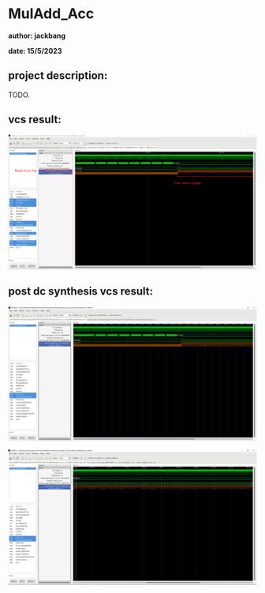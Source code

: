 # MulAdd_Acc

**author: jackbang**

**date: 15/5/2023**

## project description:

TODO.

## vcs result:

![vcs_result](./pics/vcs_result.png)

## post dc synthesis vcs result:

![post_syn_vcs_result](./pics/post_syn_vcs_result.png)

![post_syn_vcs_result_detail](./pics/post_syn_vcs_result_detail.jpg)
